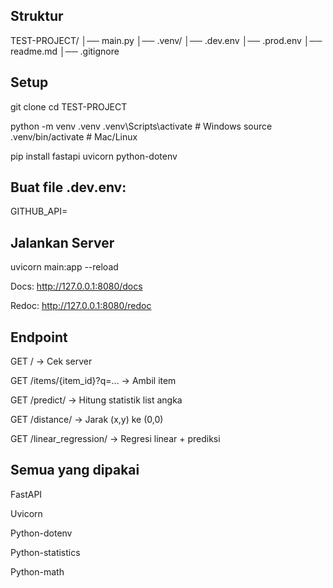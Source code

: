## Struktur
TEST-PROJECT/
│── main.py
│── .venv/
│── .dev.env
│── .prod.env
│── readme.md
│── .gitignore

## Setup
git clone <repo-url>
cd TEST-PROJECT

python -m venv .venv
.venv\Scripts\activate   # Windows
source .venv/bin/activate # Mac/Linux

pip install fastapi uvicorn python-dotenv


## Buat file .dev.env:

GITHUB_API=

## Jalankan Server
uvicorn main:app --reload


Docs: http://127.0.0.1:8080/docs

Redoc: http://127.0.0.1:8080/redoc

## Endpoint

GET / → Cek server

GET /items/{item_id}?q=... → Ambil item

GET /predict/ → Hitung statistik list angka

GET /distance/ → Jarak (x,y) ke (0,0)

GET /linear_regression/ → Regresi linear + prediksi

## Semua yang dipakai

FastAPI

Uvicorn

Python-dotenv

Python-statistics

Python-math